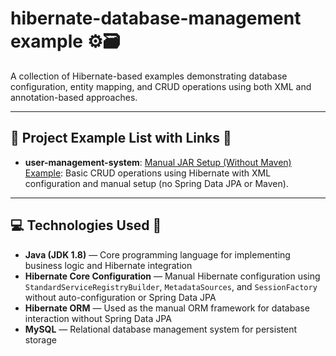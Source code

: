 # hibernate-database-management example ⚙️🗃️

A collection of Hibernate-based examples demonstrating database configuration, entity mapping, and CRUD operations using both XML and annotation-based approaches.


---

## 📂 Project Example List with Links 🔗

- **user-management-system**: [Manual JAR Setup (Without Maven) Example](https://github.com/thevishalchothe/hibernate-database-management/tree/58d0f70e4314cec980ba3969b9417f556c6e30d9/user-management-system): Basic CRUD operations using Hibernate with XML configuration and manual setup (no Spring Data JPA or Maven).



---

## 💻 Technologies Used 🔧

- **Java (JDK 1.8)** — Core programming language for implementing business logic and Hibernate integration
- **Hibernate Core Configuration** — Manual Hibernate configuration using `StandardServiceRegistryBuilder`, `MetadataSources`, and `SessionFactory` without auto-configuration or Spring Data JPA
- **Hibernate ORM** — Used as the manual ORM framework for database interaction without Spring Data JPA
- **MySQL** — Relational database management system for persistent storage
